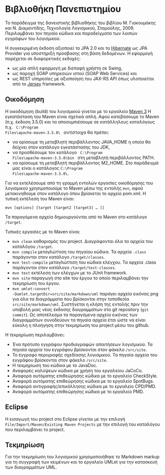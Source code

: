 Βιβλιοθήκη Πανεπιστημίου
========================

Το παράδειγμα της δανειστικής βιβλιοθήκης του βιβλίου Μ. Γιακουμάκης και Ν. Διαμαντίδης, Τεχνολογία Λογισμικού, Σταμούλης, 2009. 
Περιλαμβάνει τον πηγαίο κώδικα και παραδείγματα των λοιπών εγγράφων του λογισμικού. 

Η συγκεκριμένη έκδοση αξιοποιεί το JPA 2.0 και το [Hibernate](http://hibernate.org/orm/) ως JPA Provider για υποστήριξη πρόσβασης στη βάση δεδομένων. 
Η εφαρμογή παρέχεται σε διαφορετικές εκδοχές:
* ως μία απλή εφαρμογή με διεπαφή χρήστη σε Swing,
* ως παροχή SOAP υπηρεσιών ιστού (SOAP Web Services) και
* ως REST υπηρεσίες με αξιοποίηση του JAX-RS API όπως υλοποιείται από το [Jersey](https://jersey.java.net/) framework.

Οικοδόμηση 
----------

Η οικοδόμηση (build) του λογισμικού γίνεται με το εργαλείο [Maven 3](https://maven.apache.org/)
Η εγκατάσταση του Maven είναι σχετικά απλή. Αφού κατεβάσουμε το Maven (π.χ. έκδοση 3.5.0) και τα αποσυμπιέσουμε σε κατάλληλους καταλόγους 
π.χ. <code> C:\\Program Files\\apache-maven-3.5.0\\ </code> αντίστοιχα θα πρέπει:

* να ορίσουμε τη μεταβλητή περιβάλλοντος JAVA_HOME η οποία θα δείχνει στον κατάλογο εγκατάστασης του JDK,
* να προσθέσουμε τον κατάλογο <code> C:\\Program Files\\apache-maven-3.5.0\\bin </code> στη μεταβλητή περιβάλλοντος PATH.
* να ορίσουμε τη μεταβλητή περιβάλλοντος M2_HOME. Στο παράδειγμά μας είναι ο κατάλογος <code>C:\\Program Files\\apache-maven-3.5.0\\</code>.

Για να εκτελέσουμε από τη γραμμή εντολών εργασίες οικοδόμησης του λογισμικού χρησιμοποιούμε το Maven μέσω της εντολής <code>mvn</code>, 
αφού μετακινηθούμε στον κατάλογο όπου βρίσκεται το αρχείο pom.xml. Η τυπική εκτέλεση του Maven είναι:

<code>mvn [options] [target [target2 [target3] … ]]</code>

Τα παραγόμενα αρχεία δημιουργούνται από το Maven στο κατάλογο <code>/target</code>. 

Τυπικές εργασίες με το Maven είναι:
* <code>mvn clean</code> καθαρισμός του project. Διαγράφονται όλα τα αρχεία του καταλόγου <code>/target</code>.
* <code>mvn compile</code> μεταγλώττιση του πηγαίου κώδικα. Τα αρχεία <code>.class</code> παράγονται στον κατάλογο <code>/target/classes</code>.
* <code>mvn test-compile</code> μεταγλώττιση του κώδικα ελέγχου. Τα αρχεία .class παράγονται στον κατάλογο <code>/target/test-classes</code>.
* <code>mvn test</code> εκτέλεση των ελέγχων με το JUnit framework. 
* <code>mvn site</code> παραγωγή στο site του έργου το οποίο περιλαμβάνει την τεκμηρίωση του έργου.
* <code>mvn umlet:convert -Dumlet.targetDir=src/site/markdown/uml</code> παράγει αρχεία εικόνας png για όλα τα διαγράμματα που βρίσκονται στην τοποθεσία `src/site/markdown/uml`. Συστήνεται η κλήση της εντολής πριν την υποβολή μιας νέας έκδοσης διαγραμμάτων στο git repository (`git commit`). Ως αποτέλεσμα τα παραγόμενα αρχεία εικόνας των διαγραμμάτων συνοδεύουν τα πηγαία αρχεία έτσι ώστε να είναι εύκολη η πλοήγηση στην τεκμηρίωση του project  μέσω του github.

Η τεκμηρίωση περιλαμβάνει:
* Ένα πρότυπο εγγράφου προδιαγραφών απαιτήσεων λογισμικού. Τα πηγαία αρχεία του εγγράφου βρίσκονται στον φάκελο <code>/src/site</code>.
* Το έγγραφο περιγραφής σχεδίασης λογισμικού. Τα πηγαία αρχεία του εγγράφου βρίσκονται στον φάκελο <code>/src/site</code>.
* Η τεκμηρίωση του κώδικα με το JavaDoc.
* Αναφορές καλύψεων κώδικα με χρήση του εργαλείου JaCoCo.
* Αναφορά αυτόματης επιθεώρησης κώδικα με το εργαλείο CheckStyle.
* Αναφορά αυτόματης επιθεώρησης κώδικα με το εργαλείο SpotBugs.
* Αναφορά αντιγραφής/επικόλλησης κώδικα με το εργαλείο CPD/PMD.
* Αναφορά αυτόματης επιθεώρησης κώδικα με το εργαλείο PMD.



Eclipse
-------

Η εισαγωγή του project στο Eclipse γίνεται με την επιλογή <code>File/Import/Maven/Existing Maven Projects</code> με την επιλογή του καταλόγου που περιλαμβάνει το project.  

Τεκμηρίωση
----------

Για την τεκμηρίωση του λογισμικού χρησιμοποιήθηκε το Markdown markup για τη συγγραφή των κειμένων και το εργαλείο UMLet για την κατασκευή των διαγραμμάτων UML.
 

